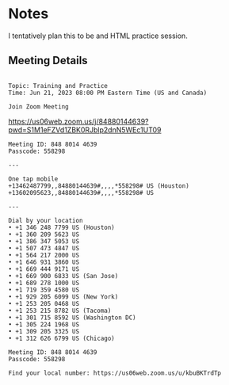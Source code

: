# Notes

I tentatively plan this to be and HTML practice session.

## Meeting Details

```

Topic: Training and Practice
Time: Jun 21, 2023 08:00 PM Eastern Time (US and Canada)

Join Zoom Meeting
```
https://us06web.zoom.us/j/84880144639?pwd=S1M1eFZVd1ZBK0RJblp2dnN5WEc1UT09
```
Meeting ID: 848 8014 4639
Passcode: 558298

---

One tap mobile
+13462487799,,84880144639#,,,,*558298# US (Houston)
+13602095623,,84880144639#,,,,*558298# US

---

Dial by your location
• +1 346 248 7799 US (Houston)
• +1 360 209 5623 US
• +1 386 347 5053 US
• +1 507 473 4847 US
• +1 564 217 2000 US
• +1 646 931 3860 US
• +1 669 444 9171 US
• +1 669 900 6833 US (San Jose)
• +1 689 278 1000 US
• +1 719 359 4580 US
• +1 929 205 6099 US (New York)
• +1 253 205 0468 US
• +1 253 215 8782 US (Tacoma)
• +1 301 715 8592 US (Washington DC)
• +1 305 224 1968 US
• +1 309 205 3325 US
• +1 312 626 6799 US (Chicago)

Meeting ID: 848 8014 4639
Passcode: 558298

Find your local number: https://us06web.zoom.us/u/kbuBKTrdTp

```